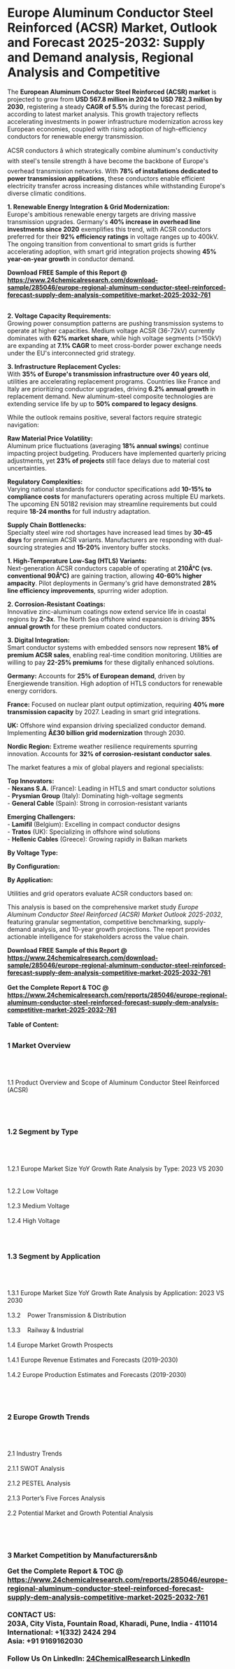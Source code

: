 <h1>Europe Aluminum Conductor Steel Reinforced (ACSR) Market, Outlook and Forecast 2025-2032: Supply and Demand analysis, Regional Analysis and Competitive</h1><p>The <strong>European Aluminum Conductor Steel Reinforced (ACSR) market</strong> is projected to grow from <strong>USD 567.8 million in 2024 to USD 782.3 million by 2030</strong>, registering a steady <strong>CAGR of 5.5%</strong> during the forecast period, according to latest market analysis. This growth trajectory reflects accelerating investments in power infrastructure modernization across key European economies, coupled with rising adoption of high-efficiency conductors for renewable energy transmission.</p><p>ACSR conductors â which strategically combine aluminum's conductivity with steel's tensile strength â have become the backbone of Europe's overhead transmission networks. With <strong>78% of installations dedicated to power transmission applications</strong>, these conductors enable efficient electricity transfer across increasing distances while withstanding Europe's diverse climatic conditions.</p><p><strong>1. Renewable Energy Integration &amp; Grid Modernization:</strong><br>
Europe's ambitious renewable energy targets are driving massive transmission upgrades. Germany's <strong>40% increase in overhead line investments since 2020</strong> exemplifies this trend, with ACSR conductors preferred for their <strong>92% efficiency ratings</strong> in voltage ranges up to 400kV. The ongoing transition from conventional to smart grids is further accelerating adoption, with smart grid integration projects showing <strong>45% year-on-year growth</strong> in conductor demand.</p><div><b>Download FREE Sample of this Report @ 
            <a href="https://www.24chemicalresearch.com/download-sample/285046/europe-regional-aluminum-conductor-steel-reinforced-forecast-supply-dem-analysis-competitive-market-2025-2032-761">
            https://www.24chemicalresearch.com/download-sample/285046/europe-regional-aluminum-conductor-steel-reinforced-forecast-supply-dem-analysis-competitive-market-2025-2032-761</a></b></div><br><p><strong>2. Voltage Capacity Requirements:</strong><br>
Growing power consumption patterns are pushing transmission systems to operate at higher capacities. Medium voltage ACSR (36-72kV) currently dominates with <strong>62% market share</strong>, while high voltage segments (&gt;150kV) are expanding at <strong>7.1% CAGR</strong> to meet cross-border power exchange needs under the EU's interconnected grid strategy.</p><p><strong>3. Infrastructure Replacement Cycles:</strong><br>
With <strong>35% of Europe's transmission infrastructure over 40 years old</strong>, utilities are accelerating replacement programs. Countries like France and Italy are prioritizing conductor upgrades, driving <strong>6.2% annual growth</strong> in replacement demand. New aluminum-steel composite technologies are extending service life by up to <strong>50% compared to legacy designs</strong>.</p><p>While the outlook remains positive, several factors require strategic navigation:</p><p><strong>Raw Material Price Volatility:</strong><br>
    Aluminum price fluctuations (averaging <strong>18% annual swings</strong>) continue impacting project budgeting. Producers have implemented quarterly pricing adjustments, yet <strong>23% of projects</strong> still face delays due to material cost uncertainties.</p><p><strong>Regulatory Complexities:</strong><br>
    Varying national standards for conductor specifications add <strong>10-15% to compliance costs</strong> for manufacturers operating across multiple EU markets. The upcoming EN 50182 revision may streamline requirements but could require <strong>18-24 months</strong> for full industry adaptation.</p><p><strong>Supply Chain Bottlenecks:</strong><br>
    Specialty steel wire rod shortages have increased lead times by <strong>30-45 days</strong> for premium ACSR variants. Manufacturers are responding with dual-sourcing strategies and <strong>15-20%</strong> inventory buffer stocks.</p><p><strong>1. High-Temperature Low-Sag (HTLS) Variants:</strong><br>
Next-generation ACSR conductors capable of operating at <strong>210Â°C (vs. conventional 90Â°C)</strong> are gaining traction, allowing <strong>40-60% higher ampacity</strong>. Pilot deployments in Germany's grid have demonstrated <strong>28% line efficiency improvements</strong>, spurring wider adoption.</p><p><strong>2. Corrosion-Resistant Coatings:</strong><br>
Innovative zinc-aluminum coatings now extend service life in coastal regions by <strong>2-3x</strong>. The North Sea offshore wind expansion is driving <strong>35% annual growth</strong> for these premium coated conductors.</p><p><strong>3. Digital Integration:</strong><br>
Smart conductor systems with embedded sensors now represent <strong>18% of premium ACSR sales</strong>, enabling real-time condition monitoring. Utilities are willing to pay <strong>22-25% premiums</strong> for these digitally enhanced solutions.</p><p><strong>Germany:</strong> Accounts for <strong>25% of European demand</strong>, driven by Energiewende transition. High adoption of HTLS conductors for renewable energy corridors.</p><p><strong>France:</strong> Focused on nuclear plant output optimization, requiring <strong>40% more transmission capacity</strong> by 2027. Leading in smart grid integrations.</p><p><strong>UK:</strong> Offshore wind expansion driving specialized conductor demand. Implementing <strong>Â£30 billion grid modernization</strong> through 2030.</p><p><strong>Nordic Region:</strong> Extreme weather resilience requirements spurring innovation. Accounts for <strong>32% of corrosion-resistant conductor sales</strong>.</p><p>The market features a mix of global players and regional specialists:</p><p><strong>Top Innovators:</strong><br>
- <strong>Nexans S.A.</strong> (France): Leading in HTLS and smart conductor solutions<br>
- <strong>Prysmian Group</strong> (Italy): Dominating high-voltage segments<br>
- <strong>General Cable</strong> (Spain): Strong in corrosion-resistant variants</p><p><strong>Emerging Challengers:</strong><br>
- <strong>Lamifil</strong> (Belgium): Excelling in compact conductor designs<br>
- <strong>Tratos</strong> (UK): Specializing in offshore wind solutions<br>
- <strong>Hellenic Cables</strong> (Greece): Growing rapidly in Balkan markets</p><p><strong>By Voltage Type:</strong></p><p><strong>By Configuration:</strong></p><p><strong>By Application:</strong></p><p>Utilities and grid operators evaluate ACSR conductors based on:</p><p>This analysis is based on the comprehensive market study <em>Europe Aluminum Conductor Steel Reinforced (ACSR) Market Outlook 2025-2032</em>, featuring granular segmentation, competitive benchmarking, supply-demand analysis, and 10-year growth projections. The report provides actionable intelligence for stakeholders across the value chain.</p><div><b>Download FREE Sample of this Report @ 
            <a href="https://www.24chemicalresearch.com/download-sample/285046/europe-regional-aluminum-conductor-steel-reinforced-forecast-supply-dem-analysis-competitive-market-2025-2032-761">
            https://www.24chemicalresearch.com/download-sample/285046/europe-regional-aluminum-conductor-steel-reinforced-forecast-supply-dem-analysis-competitive-market-2025-2032-761</a></b></div><br><div><b>Get the Complete Report & TOC @ 
            <a href="https://www.24chemicalresearch.com/reports/285046/europe-regional-aluminum-conductor-steel-reinforced-forecast-supply-dem-analysis-competitive-market-2025-2032-761">
            https://www.24chemicalresearch.com/reports/285046/europe-regional-aluminum-conductor-steel-reinforced-forecast-supply-dem-analysis-competitive-market-2025-2032-761</a></b></div><br>
            <b>Table of Content:</b><p><h2><span style="font-size:16px"><strong>1 Market Overview&nbsp;&nbsp; &nbsp;</strong></span></h2><br />
<br />
<p>1.1 Product Overview and Scope of Aluminum Conductor Steel Reinforced (ACSR)&nbsp;</p><br />
<br />
<h2><strong><span style="font-size:16px">1.2 Segment by Type&nbsp;&nbsp; &nbsp;</span></strong></h2><br />
<br />
<p>1.2.1 Europe Market Size YoY Growth Rate Analysis by Type: 2023 VS 2030&nbsp;&nbsp; &nbsp;<br /><br />
1.2.2 Low Voltage&nbsp;&nbsp; &nbsp;<br /><br />
1.2.3 Medium Voltage<br /><br />
1.2.4 High Voltage<br /><br />
<br />
<h2><span style="font-size:16px"><strong>1.3 Segment by Application&nbsp;&nbsp;</strong></span></h2><br />
<br />
<p>1.3.1 Europe Market Size YoY Growth Rate Analysis by Application: 2023 VS 2030&nbsp;&nbsp; &nbsp;<br /><br />
1.3.2&nbsp;&nbsp; &nbsp;Power Transmission & Distribution<br /><br />
1.3.3&nbsp;&nbsp; &nbsp;Railway & Industrial<br /><br />
1.4 Europe Market Growth Prospects&nbsp;&nbsp; &nbsp;<br /><br />
1.4.1 Europe Revenue Estimates and Forecasts (2019-2030)&nbsp;&nbsp; &nbsp;<br /><br />
1.4.2 Europe Production Estimates and Forecasts (2019-2030)&nbsp;&nbsp;</p><br />
<br />
<h2><span style="font-size:16px"><strong>2 Europe Growth Trends&nbsp;&nbsp; &nbsp;</strong></span></h2><br />
<br />
<p>2.1 Industry Trends&nbsp;&nbsp; &nbsp;<br /><br />
2.1.1 SWOT Analysis&nbsp;&nbsp; &nbsp;<br /><br />
2.1.2 PESTEL Analysis&nbsp;&nbsp; &nbsp;<br /><br />
2.1.3 Porter&rsquo;s Five Forces Analysis&nbsp;&nbsp; &nbsp;<br /><br />
2.2 Potential Market and Growth Potential Analysis&nbsp;&nbsp; &nbsp;</p><br />
<br />
<h2><span style="font-size:16px"><strong>3 Market Competition by Manufacturers&nb</p><div><b>Get the Complete Report & TOC @ 
            <a href="https://www.24chemicalresearch.com/reports/285046/europe-regional-aluminum-conductor-steel-reinforced-forecast-supply-dem-analysis-competitive-market-2025-2032-761">
            https://www.24chemicalresearch.com/reports/285046/europe-regional-aluminum-conductor-steel-reinforced-forecast-supply-dem-analysis-competitive-market-2025-2032-761</a></b></div><br><b>CONTACT US:</b><br>
            203A, City Vista, Fountain Road, Kharadi, Pune, India - 411014<br>
            International: +1(332) 2424 294<br>
            Asia: +91 9169162030 <br><br>
            Follow Us On LinkedIn: <a href="https://www.linkedin.com/company/24chemicalresearch/">24ChemicalResearch LinkedIn</a>